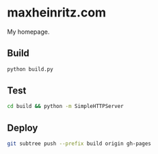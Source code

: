 # maxheinritz.com

My homepage.

## Build

```sh
python build.py
```

## Test

```sh
cd build && python -m SimpleHTTPServer
```

## Deploy

```sh
git subtree push --prefix build origin gh-pages
```
